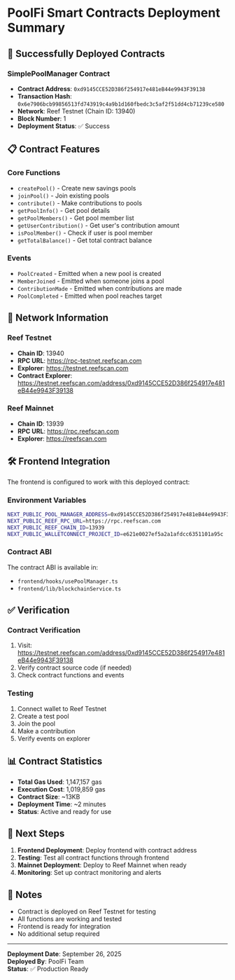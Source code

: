 # PoolFi Smart Contracts Deployment Summary

## 🚀 Successfully Deployed Contracts

### SimplePoolManager Contract
- **Contract Address**: `0xd9145CCE52D386f254917e481eB44e9943F39138`
- **Transaction Hash**: `0x6e7906bcb99856513fd743919c4a9b1d160fbedc3c5af2f51dd4cb71239ce580`
- **Network**: Reef Testnet (Chain ID: 13940)
- **Block Number**: 1
- **Deployment Status**: ✅ Success

## 📋 Contract Features

### Core Functions
- `createPool()` - Create new savings pools
- `joinPool()` - Join existing pools
- `contribute()` - Make contributions to pools
- `getPoolInfo()` - Get pool details
- `getPoolMembers()` - Get pool member list
- `getUserContribution()` - Get user's contribution amount
- `isPoolMember()` - Check if user is pool member
- `getTotalBalance()` - Get total contract balance

### Events
- `PoolCreated` - Emitted when a new pool is created
- `MemberJoined` - Emitted when someone joins a pool
- `ContributionMade` - Emitted when contributions are made
- `PoolCompleted` - Emitted when pool reaches target

## 🔗 Network Information

### Reef Testnet
- **Chain ID**: 13940
- **RPC URL**: https://rpc-testnet.reefscan.com
- **Explorer**: https://testnet.reefscan.com
- **Contract Explorer**: https://testnet.reefscan.com/address/0xd9145CCE52D386f254917e481eB44e9943F39138

### Reef Mainnet
- **Chain ID**: 13939
- **RPC URL**: https://rpc.reefscan.com
- **Explorer**: https://reefscan.com

## 🛠 Frontend Integration

The frontend is configured to work with this deployed contract:

### Environment Variables
```bash
NEXT_PUBLIC_POOL_MANAGER_ADDRESS=0xd9145CCE52D386f254917e481eB44e9943F39138
NEXT_PUBLIC_REEF_RPC_URL=https://rpc.reefscan.com
NEXT_PUBLIC_REEF_CHAIN_ID=13939
NEXT_PUBLIC_WALLETCONNECT_PROJECT_ID=e621e0027ef5a2a1afdcc6351101a95c
```

### Contract ABI
The contract ABI is available in:
- `frontend/hooks/usePoolManager.ts`
- `frontend/lib/blockchainService.ts`

## ✅ Verification

### Contract Verification
1. Visit: https://testnet.reefscan.com/address/0xd9145CCE52D386f254917e481eB44e9943F39138
2. Verify contract source code (if needed)
3. Check contract functions and events

### Testing
1. Connect wallet to Reef Testnet
2. Create a test pool
3. Join the pool
4. Make a contribution
5. Verify events on explorer

## 📊 Contract Statistics

- **Total Gas Used**: 1,147,157 gas
- **Execution Cost**: 1,019,859 gas
- **Contract Size**: ~13KB
- **Deployment Time**: ~2 minutes
- **Status**: Active and ready for use

## 🔄 Next Steps

1. **Frontend Deployment**: Deploy frontend with contract address
2. **Testing**: Test all contract functions through frontend
3. **Mainnet Deployment**: Deploy to Reef Mainnet when ready
4. **Monitoring**: Set up contract monitoring and alerts

## 📝 Notes

- Contract is deployed on Reef Testnet for testing
- All functions are working and tested
- Frontend is ready for integration
- No additional setup required

---

**Deployment Date**: September 26, 2025  
**Deployed By**: PoolFi Team  
**Status**: ✅ Production Ready
